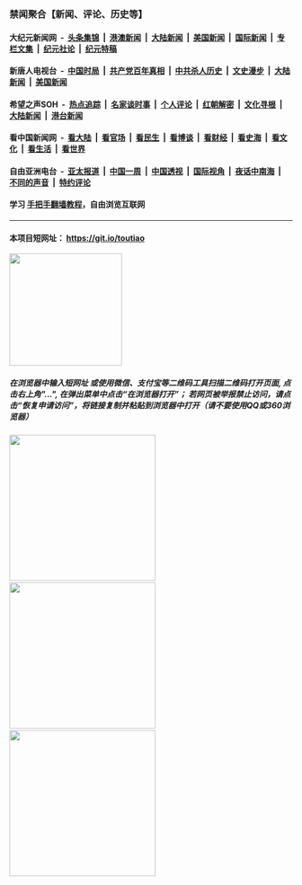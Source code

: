 ### 禁闻聚合【新闻、评论、历史等】

#### 大纪元新闻网 &nbsp;-&nbsp; [头条集锦](indexes/E头条集锦.md?t=02071833) &nbsp;|&nbsp; [港澳新闻](indexes/E港澳新闻.md?t=02071833)  &nbsp;|&nbsp; [大陆新闻](indexes/E大陆新闻.md?t=02071833) &nbsp;|&nbsp; [美国新闻](indexes/E美国新闻.md?t=02071833) &nbsp;|&nbsp; [国际新闻](indexes/E国际新闻.md?t=02071833) &nbsp;|&nbsp; [专栏文集](indexes/E专栏文集.md?t=02071833) &nbsp;|&nbsp; [纪元社论](indexes/E纪元社论.md?t=02071833) &nbsp;|&nbsp; [纪元特稿](indexes/E纪元特稿.md?t=02071833) 

#### 新唐人电视台 &nbsp;-&nbsp; [中国时局](indexes/N中国时局.md?t=02071833) &nbsp;|&nbsp; [共产党百年真相](indexes/N共产党百年真相.md?t=02071833) &nbsp;|&nbsp; [中共杀人历史](indexes/N中共杀人历史.md?t=02071833) &nbsp;|&nbsp; [文史漫步](indexes/N文史漫步.md?t=02071833) &nbsp;|&nbsp; [大陆新闻](indexes/N大陆新闻.md?t=02071833) &nbsp;|&nbsp; [美国新闻](indexes/N美国新闻.md?t=02071833)

#### 希望之声SOH &nbsp;-&nbsp; [热点追踪](indexes/H热点追踪.md?t=02071833) &nbsp;|&nbsp; [名家谈时事](indexes/H名家谈时事.md?t=02071833) &nbsp;|&nbsp; [个人评论](indexes/H个人评论.md?t=02071833)  &nbsp;|&nbsp; [红朝解密](indexes/H红朝解密.md?t=02071833) &nbsp;|&nbsp; [文化寻根](indexes/H文化寻根.md?t=02071833) &nbsp;|&nbsp; [大陆新闻](indexes/H大陆新闻.md?t=02071833) &nbsp;|&nbsp; [港台新闻](indexes/H港台新闻.md?t=02071833)

#### 看中国新闻网 &nbsp;-&nbsp; [看大陆](indexes/S看大陆.md?t=02071833) &nbsp;|&nbsp; [看官场](indexes/S看官场.md?t=02071833) &nbsp;|&nbsp; [看民生](indexes/S看民生.md?t=02071833)  &nbsp;|&nbsp; [看博谈](indexes/S看博谈.md?t=02071833) &nbsp;|&nbsp; [看财经](indexes/S看财经.md?t=02071833) &nbsp;|&nbsp; [看史海](indexes/S看史海.md?t=02071833) &nbsp;|&nbsp; [看文化](indexes/S看文化.md?t=02071833) &nbsp;|&nbsp; [看生活](indexes/S看生活.md?t=02071833) &nbsp;|&nbsp; [看世界](indexes/S看世界.md?t=02071833)

#### 自由亚洲电台 &nbsp;-&nbsp; [亚太报道](indexes/R亚太报道.md?t=02071833) &nbsp;|&nbsp; [中国一周](indexes/R中国一周.md?t=02071833) &nbsp;|&nbsp; [中国透视](indexes/R中国透视.md?t=02071833)  &nbsp;|&nbsp; [国际视角](indexes/R国际视角.md?t=02071833) &nbsp;|&nbsp; [夜话中南海](indexes/R夜话中南海.md?t=02071833) &nbsp;|&nbsp; [不同的声音](indexes/R不同的声音.md?t=02071833) &nbsp;|&nbsp; [特约评论](indexes/R特约评论.md?t=02071833)

#### 学习 [手把手翻墙教程](https://github.com/gfw-breaker/guides/wiki)，自由浏览互联网

----

#### 本项目短网址： https://git.io/toutiao
<img src="https://raw.githubusercontent.com/gfw-breaker/banned-news/master/scripts/img/qr.png" width="200px"/>  

##### 在浏览器中输入短网址 或使用微信、支付宝等二维码工具扫描二维码打开页面, 点击右上角"...", 在弹出菜单中点击“在浏览器打开”； 若网页被举报禁止访问，请点击“恢复申请访问”，将链接复制并粘贴到浏览器中打开（请不要使用QQ或360浏览器）

<img src="https://raw.githubusercontent.com/gfw-breaker/banned-news/master/scripts/img/1.png" width="260px"/> &nbsp; <img src="https://raw.githubusercontent.com/gfw-breaker/banned-news/master/scripts/img/2.png" width="260px"/> &nbsp; <img src="https://raw.githubusercontent.com/gfw-breaker/banned-news/master/scripts/img/3.png" width="260px"/>
